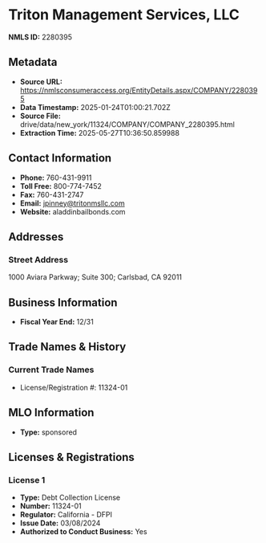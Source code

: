 # Triton Management Services, LLC

**NMLS ID:** 2280395

## Metadata
- **Source URL:** https://nmlsconsumeraccess.org/EntityDetails.aspx/COMPANY/2280395
- **Data Timestamp:** 2025-01-24T01:00:21.702Z
- **Source File:** drive/data/new_york/11324/COMPANY/COMPANY_2280395.html
- **Extraction Time:** 2025-05-27T10:36:50.859988

## Contact Information
- **Phone:** 760-431-9911
- **Toll Free:** 800-774-7452
- **Fax:** 760-431-2747
- **Email:** jpinney@tritonmsllc.com
- **Website:** aladdinbailbonds.com

## Addresses
### Street Address
1000 Aviara Parkway; Suite 300; Carlsbad, CA 92011

## Business Information
- **Fiscal Year End:** 12/31

## Trade Names & History
### Current Trade Names
- License/Registration #: 11324-01

## MLO Information
- **Type:** sponsored

## Licenses & Registrations

### License 1
- **Type:** Debt Collection License
- **Number:** 11324-01
- **Regulator:** California - DFPI
- **Issue Date:** 03/08/2024
- **Authorized to Conduct Business:** Yes
